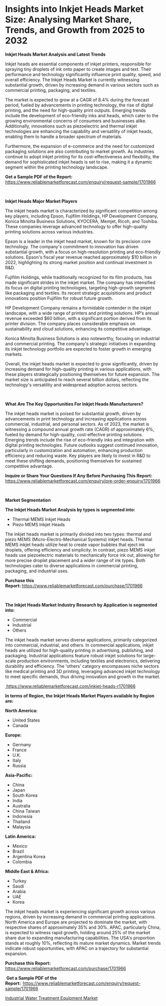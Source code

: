 <p><h1>Insights into Inkjet Heads Market Size: Analysing Market Share, Trends, and Growth from 2025 to 2032</h1></p><p><strong>Inkjet Heads Market Analysis and Latest Trends</strong></p>
<p><p>Inkjet heads are essential components of inkjet printers, responsible for spraying tiny droplets of ink onto paper to create images and text. Their performance and technology significantly influence print quality, speed, and overall efficiency. The Inkjet Heads Market is currently witnessing substantial growth, driven by increasing demand in various sectors such as commercial printing, packaging, and textiles.</p><p>The market is expected to grow at a CAGR of 8.4% during the forecast period, fueled by advancements in printing technology, the rise of digital printing, and the need for high-quality print outputs. Emerging trends include the development of eco-friendly inks and heads, which cater to the growing environmental concerns of consumers and businesses alike. Additionally, innovations such as piezoelectric and thermal inkjet technologies are enhancing the capability and versatility of inkjet heads, enabling them to handle a broader spectrum of materials.</p><p>Furthermore, the expansion of e-commerce and the need for customized packaging solutions are also contributing to market growth. As industries continue to adopt inkjet printing for its cost-effectiveness and flexibility, the demand for sophisticated inkjet heads is set to rise, making it a dynamic segment within the printing technology landscape.</p></p>
<p><strong>Get a Sample PDF of the Report:&nbsp;</strong> <a href="https://www.reliablemarketforecast.com/enquiry/request-sample/1701966?utm_campaign=1899&utm_medium=2&utm_source=Github&utm_content=ia&utm_term=20022025&utm_id=inkjet-heads">https://www.reliablemarketforecast.com/enquiry/request-sample/1701966</a></p>
<p>&nbsp;</p>
<p><strong>Inkjet Heads Major Market Players</strong></p>
<p><p>The inkjet heads market is characterized by significant competition among key players, including Epson, Fujifilm Holdings, HP Development Company, Konica Minolta Business Solutions, KYOCERA, Memjet, Ricoh, and Toshiba. These companies leverage advanced technology to offer high-quality printing solutions across various industries.</p><p>Epson is a leader in the inkjet head market, known for its precision core technology. The company's commitment to innovation has driven substantial growth, with a focus on high-resolution printing and eco-friendly solutions. Epson's fiscal year revenue reached approximately $10 billion in 2022, highlighting its strong market position and continual investment in R&D.</p><p>Fujifilm Holdings, while traditionally recognized for its film products, has made significant strides in the inkjet market. The company has intensified its focus on digital printing technologies, targeting high-growth segments like packaging and textiles. Its recent strategic acquisitions and product innovations position Fujifilm for robust future growth.</p><p>HP Development Company remains a formidable contender in the inkjet landscape, with a wide range of printers and printing solutions. HP’s annual revenue exceeded $60 billion, with a significant portion derived from its printer division. The company places considerable emphasis on sustainability and cloud solutions, enhancing its competitive advantage.</p><p>Konica Minolta Business Solutions is also noteworthy, focusing on industrial and commercial printing. The company's strategic initiatives in expanding its inkjet technology portfolio are expected to foster growth in emerging markets. </p><p>Overall, the inkjet heads market is expected to grow significantly, driven by increasing demand for high-quality printing in various applications, with these players strategically positioning themselves for future expansion. The market size is anticipated to reach several billion dollars, reflecting the technology's versatility and widespread adoption across sectors.</p></p>
<p>&nbsp;</p>
<p><strong>What Are The Key Opportunities For Inkjet Heads Manufacturers?</strong></p>
<p><p>The inkjet heads market is poised for substantial growth, driven by advancements in print technology and increasing applications across commercial, industrial, and personal sectors. As of 2023, the market is witnessing a compound annual growth rate (CAGR) of approximately 6%, fueled by demand for high-quality, cost-effective printing solutions. Emerging trends include the rise of eco-friendly inks and integration with digital printing technologies. Future outlooks suggest continued innovation, particularly in customization and automation, enhancing production efficiency and reducing waste. Key players are likely to invest in R&D to meet these shifting demands, positioning themselves for sustained competitive advantage.</p></p>
<p><strong>Inquire or Share Your Questions If Any Before Purchasing This Report:</strong> <a href="https://www.reliablemarketforecast.com/enquiry/pre-order-enquiry/1701966?utm_campaign=1899&utm_medium=2&utm_source=Github&utm_content=ia&utm_term=20022025&utm_id=inkjet-heads">https://www.reliablemarketforecast.com/enquiry/pre-order-enquiry/1701966</a></p>
<p>&nbsp;</p>
<p><strong>Market Segmentation</strong></p>
<p><strong>The Inkjet Heads Market Analysis by types is segmented into:</strong></p>
<p><ul><li>Thermal MEMS Inkjet Heads</li><li>Piezo MEMS Inkjet Heads</li></ul></p>
<p><p>The inkjet heads market is primarily divided into two types: thermal and piezo MEMS (Micro-Electro-Mechanical Systems) inkjet heads. Thermal MEMS inkjet heads utilize heat to create vapor bubbles that eject ink droplets, offering efficiency and simplicity. In contrast, piezo MEMS inkjet heads use piezoelectric materials to mechanically force ink out, allowing for more precise droplet placement and a wider range of ink types. Both technologies cater to diverse applications in commercial printing, packaging, and industrial uses.</p></p>
<p><strong>Purchase this Report:&nbsp;</strong><a href="https://www.reliablemarketforecast.com/purchase/1701966?utm_campaign=1899&utm_medium=2&utm_source=Github&utm_content=ia&utm_term=20022025&utm_id=inkjet-heads">https://www.reliablemarketforecast.com/purchase/1701966</a></p>
<p>&nbsp;</p>
<p><strong>The Inkjet Heads Market Industry Research by Application is segmented into:</strong></p>
<p><ul><li>Commercial</li><li>Industrial</li><li>Others</li></ul></p>
<p><p>The inkjet heads market serves diverse applications, primarily categorized into commercial, industrial, and others. In commercial applications, inkjet heads are utilized for high-quality printing in advertising, publishing, and packaging. Industrial applications feature robust inkjet solutions for large-scale production environments, including textiles and electronics, delivering durability and efficiency. The 'others' category encompasses niche sectors like medical printing and 3D printing, leveraging advanced inkjet technology to meet specific demands, thus driving innovation and growth in the market.</p></p>
<p><a href="https://www.reliablemarketforecast.com/inkjet-heads-r1701966?utm_campaign=1899&utm_medium=2&utm_source=Github&utm_content=ia&utm_term=20022025&utm_id=inkjet-heads">&nbsp;https://www.reliablemarketforecast.com/inkjet-heads-r1701966</a></p>
<p><strong>In terms of Region, the Inkjet Heads Market Players available by Region are:</strong></p>
<p>
    <p> <strong> North America: </strong>
        <ul>
            <li>United States</li>
            <li>Canada</li>
        </ul>
        </p> 
    <p> <strong> Europe: </strong>
        <ul>
            <li>Germany</li>
            <li>France</li>
            <li>U.K.</li>
            <li>Italy</li>
            <li>Russia</li>
        </ul>
        </p> 
    <p> <strong> Asia-Pacific: </strong>
        <ul>
            <li>China</li>
            <li>Japan</li>
            <li>South Korea</li>
            <li>India</li>
            <li>Australia</li>
            <li>China Taiwan</li>
            <li>Indonesia</li>
            <li>Thailand</li>
            <li>Malaysia</li>
        </ul>
        </p> 
    <p> <strong> Latin America: </strong>
        <ul>
            <li>Mexico</li>
            <li>Brazil</li>
            <li>Argentina Korea</li>
            <li>Colombia</li>
        </ul>
        </p> 
    <p> <strong> Middle East & Africa: </strong>
        <ul>
            <li>Turkey</li>
            <li>Saudi</li>
            <li>Arabia</li>
            <li>UAE</li>
            <li>Korea</li>
        </ul>
    </p>
    </p>
<p><p>The inkjet heads market is experiencing significant growth across various regions, driven by increasing demand in commercial printing applications. North America and Europe are projected to dominate the market, with respective shares of approximately 35% and 30%. APAC, particularly China, is expected to witness rapid growth, holding around 25% of the market share due to expanding manufacturing capabilities. The USA's proportion stands at roughly 10%, reflecting its mature market dynamics. Market trends indicate robust opportunities, with APAC on a trajectory for substantial expansion.</p></p>
<p><strong>Purchase this Report: </strong><a href="https://www.reliablemarketforecast.com/purchase/1701966?utm_campaign=1899&utm_medium=2&utm_source=Github&utm_content=ia&utm_term=20022025&utm_id=inkjet-heads">https://www.reliablemarketforecast.com/purchase/1701966</a></p>
<p>&nbsp;<strong>Get a Sample PDF of the Report:&nbsp;&nbsp;</strong><a href="https://www.reliablemarketforecast.com/enquiry/request-sample/1701966?utm_campaign=1899&utm_medium=2&utm_source=Github&utm_content=ia&utm_term=20022025&utm_id=inkjet-heads">https://www.reliablemarketforecast.com/enquiry/request-sample/1701966</a></p>
<p><strong></strong></p>
<p><p><a href="https://github.com/YashRP12/Market-Research-Report-List-7/blob/main/industrial-water-treatment-equipment-market.md?utm_campaign=1899&utm_medium=2&utm_source=Github&utm_content=ia&utm_term=20022025&utm_id=inkjet-heads">Industrial Water Treatment Equipment Market</a></p></p>